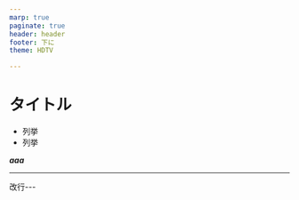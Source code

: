 ```yaml
---
marp: true
paginate: true
header: header
footer: 下に
theme: HDTV

---
```


# タイトル

- 列挙
- 列挙

***aaa***

---
改行---
